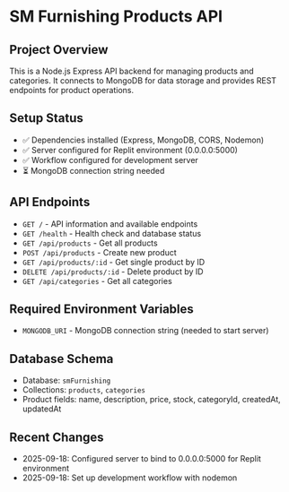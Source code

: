 # SM Furnishing Products API

## Project Overview
This is a Node.js Express API backend for managing products and categories. It connects to MongoDB for data storage and provides REST endpoints for product operations.

## Setup Status
- ✅ Dependencies installed (Express, MongoDB, CORS, Nodemon)
- ✅ Server configured for Replit environment (0.0.0.0:5000)
- ✅ Workflow configured for development server
- ⏳ MongoDB connection string needed

## API Endpoints
- `GET /` - API information and available endpoints
- `GET /health` - Health check and database status
- `GET /api/products` - Get all products
- `POST /api/products` - Create new product
- `GET /api/products/:id` - Get single product by ID
- `DELETE /api/products/:id` - Delete product by ID
- `GET /api/categories` - Get all categories

## Required Environment Variables
- `MONGODB_URI` - MongoDB connection string (needed to start server)

## Database Schema
- Database: `smFurnishing`
- Collections: `products`, `categories`
- Product fields: name, description, price, stock, categoryId, createdAt, updatedAt

## Recent Changes
- 2025-09-18: Configured server to bind to 0.0.0.0:5000 for Replit environment
- 2025-09-18: Set up development workflow with nodemon